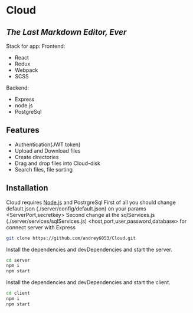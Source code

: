 # Cloud
## _The Last Markdown Editor, Ever_
Stack for app: 
Frontend: 
- React
- Redux
- Webpack
- SCSS

Backend: 
- Express
- node.js
- PostgreSql

## Features
- Аuthentication(JWT token)
- Upload and Download files
- Create directories
- Drag and drop files into Cloud-disk
- Search files, file sorting

## Installation
Cloud requires [Node.js](https://nodejs.org/) and PostrgreSql
First of all you should change default.json (./server/config/default.json) on your params <ServerPort,secretkey>
Second change at the sqlServices.js (./server/services/sqlServices.js) <host,port,user,password,database> for connect server with Express
```sh
git clone https://github.com/andrey6053/Cloud.git
```
Install the dependencies and devDependencies and start the server.
```sh
cd server
npm i
npm start
```
Install the dependencies and devDependencies and start the client.
```sh
cd client
npm i
npm start
```

